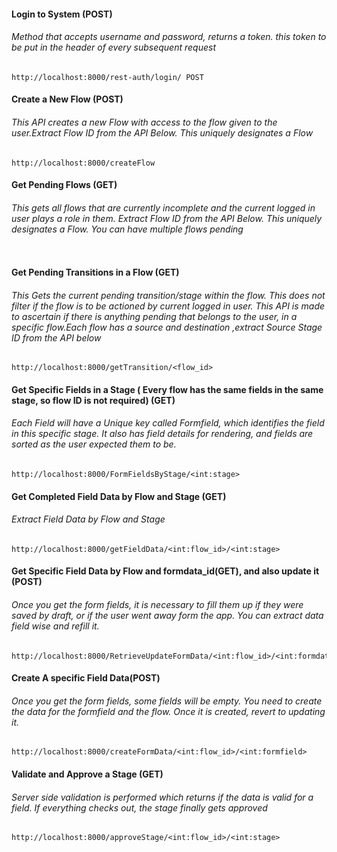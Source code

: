 #### Login to System (POST)

###### Method that accepts username and password, returns a token. this token to be put in the header of every subsequent request

```http://localhost:8000/rest-auth/login/ POST ```



#### Create a New Flow (POST) 

###### This API creates a new Flow with access to the flow given to the user.Extract Flow ID from the API Below. This uniquely designates a Flow

```http://localhost:8000/createFlow```




#### Get Pending Flows (GET) 


###### This gets all flows that are currently incomplete and the current logged in user plays a role in them. Extract Flow ID from the API Below. This uniquely designates a Flow. You can have multiple flows pending

```http://localhost:8000/getPendingFlows
```



#### Get Pending Transitions in a Flow (GET)

###### This Gets the current pending transition/stage within the flow.  This does not filter if the flow is to be actioned by current logged in user. This API is made to ascertain if there is anything pending that belongs to the user, in a specific flow.Each flow has a source and destination ,extract Source Stage ID from the API below

```
http://localhost:8000/getTransition/<flow_id>
```


#### Get Specific Fields in a Stage ( Every flow has the same fields in the same stage, so flow ID is not required) (GET)

###### Each Field will have a Unique key called Formfield, which identifies the field in this specific stage. It also has field details for rendering, and fields are sorted as the user expected them to be. 

``` 
http://localhost:8000/FormFieldsByStage/<int:stage>
```


#### Get Completed Field Data by Flow and Stage (GET)

###### Extract Field Data by Flow and Stage 


``` 
http://localhost:8000/getFieldData/<int:flow_id>/<int:stage>
```

#### Get Specific Field Data by Flow and formdata_id(GET), and also update it (POST)
###### Once you get the form fields, it is necessary to fill them up if they were saved by draft, or if the user went away form the app. You can extract data field wise and refill it. 

``` 
http://localhost:8000/RetrieveUpdateFormData/<int:flow_id>/<int:formdata_id>
```


#### Create A specific Field Data(POST)

###### Once you get the form fields, some fields will be empty. You need to create the data for the formfield and the flow. Once it is created, revert to updating it. 

``` 
http://localhost:8000/createFormData/<int:flow_id>/<int:formfield>
```


#### Validate  and Approve a Stage (GET)
###### Server side validation is performed which returns if the data is valid for a field.  If everything checks out, the stage finally gets approved

```
http://localhost:8000/approveStage/<int:flow_id>/<int:stage>
```

